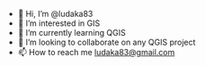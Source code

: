 - 👋 Hi, I’m @ludaka83
- 👀 I’m interested in GIS
- 🌱 I’m currently learning QGIS
- 💞️ I’m looking to collaborate on any QGIS project
- 📫 How to reach me ludaka83@gmail.com


<!---
ludaka83/ludaka83 is a ✨ special ✨ repository because its `README.md` (this file) appears on your GitHub profile.
You can click the Preview link to take a look at your changes.
--->
